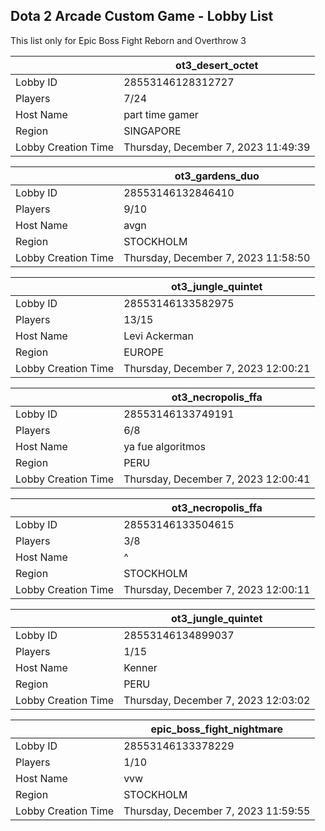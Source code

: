 ## Dota 2 Arcade Custom Game - Lobby List

This list only for Epic Boss Fight Reborn and Overthrow 3

|  | ot3_desert_octet |
| ------ | ------ |
| Lobby ID | 28553146128312727 |
| Players | 7/24 |
| Host Name | part time gamer |
| Region | SINGAPORE |
| Lobby Creation Time | Thursday, December 7, 2023 11:49:39 |


|  | ot3_gardens_duo |
| ------ | ------ |
| Lobby ID | 28553146132846410 |
| Players | 9/10 |
| Host Name | avgn |
| Region | STOCKHOLM |
| Lobby Creation Time | Thursday, December 7, 2023 11:58:50 |


|  | ot3_jungle_quintet |
| ------ | ------ |
| Lobby ID | 28553146133582975 |
| Players | 13/15 |
| Host Name | Levi Ackerman |
| Region | EUROPE |
| Lobby Creation Time | Thursday, December 7, 2023 12:00:21 |


|  | ot3_necropolis_ffa |
| ------ | ------ |
| Lobby ID | 28553146133749191 |
| Players | 6/8 |
| Host Name | ya fue algoritmos |
| Region | PERU |
| Lobby Creation Time | Thursday, December 7, 2023 12:00:41 |


|  | ot3_necropolis_ffa |
| ------ | ------ |
| Lobby ID | 28553146133504615 |
| Players | 3/8 |
| Host Name | ^ |
| Region | STOCKHOLM |
| Lobby Creation Time | Thursday, December 7, 2023 12:00:11 |


|  | ot3_jungle_quintet |
| ------ | ------ |
| Lobby ID | 28553146134899037 |
| Players | 1/15 |
| Host Name | Kenner |
| Region | PERU |
| Lobby Creation Time | Thursday, December 7, 2023 12:03:02 |


|  | epic_boss_fight_nightmare |
| ------ | ------ |
| Lobby ID | 28553146133378229 |
| Players | 1/10 |
| Host Name | vvw |
| Region | STOCKHOLM |
| Lobby Creation Time | Thursday, December 7, 2023 11:59:55 |


